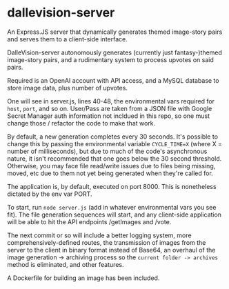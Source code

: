 # dallevision-server
An Express.JS server that dynamically generates themed image-story pairs and serves them to a client-side interface.

DalleVision-server autonomously generates (currently just fantasy-)themed image-story pairs, and a rudimentary system to process upvotes on said pairs.

Required is an OpenAI account with API access, and a MySQL database to store image data, plus number of upvotes. 

One will see in server.js, lines 40-48, the environmental vars required for `host`, `port`, and so on. User/Pass are taken from a JSON file with Google Secret Manager auth information not incldued in this repo, so one must change those / refactor the code to make that work.

By default, a new generation completes every 30 seconds. It's possible to change this by passing the environmental variable `CYCLE_TIME=X` (where X = number of milliseconds), but due to much of the code's asynchronous nature, it isn't recommended that one goes below the 30 second threshold. Otherwise, you may face file read/write issues due to files being missing, moved, etc due to them not yet being generated when they're called for.

The application is, by default, executed on port 8000. This is nonetheless dictated by the env var PORT.

To start, run `node server.js` (add in whatever environmental vars you see fit). The file generation sequences will start, and any client-side application will be able to hit the API endpoints /getImages and /vote.

The next commit or so will include a better logging system, more comprehensively-defined routes, the transmission of images from the server to the client in binary format instead of Base64, an overhaul of the image generation -> archiving process so the `current folder -> archives` method is eliminated, and other features.

A Dockerfile for building an image has been included.
